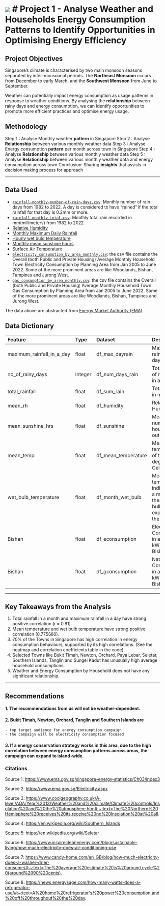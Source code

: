 # ![](https://ga-dash.s3.amazonaws.com/production/assets/logo-9f88ae6c9c3871690e33280fcf557f33.png) # Project 1 - Analyse Weather and Households Energy Consumption Patterns to Identify Opportunities in Optimising Energy Efficiency

## Project Objectives

Singapore’s climate is characterised by two main monsoon seasons separated by inter-monsoonal periods.  The **Northeast Monsoon** occurs from December to early March, and the **Southwest Monsoon** from June to September.

Weather can potentially impact energy consumption as usage patterns in response to weather conditions. 
By analysing the **relationship** between rainy days and energy consumption, we can identify opportunities to promote more efficient practices and optimise energy usage.


## Methodology

Step 1 : Analyse Monthly weather **pattern** in Singapore
Step 2 : Analyse **Relationship** between various monthly weather data
Step 3 : Analyse Energy consumption **pattern** per month across town in Singapore
Step 4 : Analyse **Relationship** between various monthly weather data
Step 5 : Analyse **Relationship** between various monthly weather data and energy consumption across town
Conclusion: Sharing **insights** that assists in decision making process for approach

---

## Data Used

* [`rainfall-monthly-number-of-rain-days.csv`](./data/rainfall-monthly-number-of-rain-days.csv): Monthly number of rain days from 1982 to 2022. A day is considered to have “rained” if the total rainfall for that day is 0.2mm or more.
* [`rainfall-monthly-total.csv`](./data/rainfall-monthly-total.csv): Monthly total rain recorded in mm(millimeters) from 1982 to 2022
* [Relative Humidity](https://data.gov.sg/dataset/relative-humidity-monthly-mean)
* [Monthly Maximum Daily Rainfall](https://data.gov.sg/dataset/rainfall-monthly-maximum-daily-total)
* [Hourly wet buld temperature](https://data.gov.sg/dataset/wet-bulb-temperature-hourly)
* [Monthly mean sunshine hours](https://data.gov.sg/dataset/sunshine-duration-monthly-mean-daily-duration)
* [Surface Air Temperature](https://data.gov.sg/dataset/surface-air-temperature-mean-daily-minimum)
* [`electricity_consumption_by_area_monthly.csv`](./data/electricity_consumption_by_area_monthly.csv): the csv file contains the Overall (both Public and Private Housing) Average Monthly Household Town Electricity Consumption by Planning Area from Jan 2005 to June 2022. Some of the more prominent areas are like Woodlands, Bishan, Tampines and Jurong West. 
* [`gas_consumption_by_area_monthly.csv`](./data/gas_consumption_by_area_monthly.csv): the csv file contains the Overall (both Public and Private Housing) Average Monthly Household Town Gas Consumption by Planning Area from Jan 2005 to June 2022. Some of the more prominent areas are like Woodlands, Bishan, Tampines and Jurong West.

The data above are abstracted from [Energy Market Authority (EMA)](https://www.ema.gov.sg/statistic.aspx?sta_sid=20140617E32XNb1d0Iqa).


## Data Dictionary

|Feature|Type|Dataset|Description|
|:---|:---|:---|:---|
|maximum_rainfall_in_a_day|float|df_max_dayrain|Maximum rainfall in a day in mm|
|no_of_rainy_days|Integer|df_num_days_rain|Total number of rainy days in a month|
|total_rainfall|float|df_sum_rain|Total rainfall in mm|
|mean_rh|float|df_humidity|Relative Humidity|
|mean_sunshine_hrs|float|df_sunshine|Mean number of hours Sun is out|
|mean_temp|float|df_mean_temperature|Mean temperature of the day in degree Celcius|
|wet_bulb_temperature|float|df_month_wet_bulb|Mean temperature indicated by a moistened thermometer bulb exposed to the air flow|
|Bishan|float|df_econsumption|Electricity Consumption in a month in kWh in Bishan Town|
|Bishan|float|df_gconsumption|Natural Gas Consumption in a month in kWh in Bishan Town|

---

## Key Takeaways from the Analysis

1. Total rainfall in a month and maximum rainfall in a day have strong positive correlation (r = 0.81).
2. Mean temperature and wet bulb temperature have strong positive correlation (0.775680).
3. 70% of the Towns in Singapore has high correlation in energy consumption behaviours, supported by its high correlations. (See the heatmap and correlation coefficients table in the code)
4. Selected Towns like Bukit Timah, Newton, Orchard, Paya Lebar, Seletar, Southern Islands, Tanglin and Sungei Kadut has unusually high average household consumptions.
5. Weather and Energy Consumption by Household does not have any significant relationship.

---

## Recommendations

#### 1. The recommendations from us will not be weather-dependent.
#### 2. Bukit Timah, Newton, Orchard, Tanglin and Southern Islands are
    - top target audience for energy consumption campaign
    - the campaign will be electricity consumption focused
#### 3. If a energy conservation strategy works in this area, due to the high correlation between energy consumption patterns across areas, the campaign can expand to island-wide.


### Citations

Source 1: https://www.ema.gov.sg/singapore-energy-statistics/Ch03/index3

Source 2: https://www.ema.gov.sg/Electricity.aspx

Source 3: https://www.coolgeography.co.uk/A-level/AQA/Year%2013/Weather%20and%20climate/Climate%20controls/Insolation%20and%20the%20atmosphere.htm#:~:text=The%20Northern%20Hemisphere%20receives%20its,receive%20no%20Insolation%20at%20all.

Source 4: https://en.wikipedia.org/wiki/Southern_Islands

Source 5: https://en.wikipedia.org/wiki/Seletar

Source 6: https://www.inspirecleanenergy.com/blog/sustainable-living/how-much-electricity-does-air-conditioning-use

Source 7: https://www.candy-home.com/en_GB/blog/how-much-electricity-does-a-washer-drier-consume/#:~:text=The%20average%20estimate%20is%20around,cycle%20(around%2090%20cents).

Source 8: https://news.energysage.com/how-many-watts-does-a-refrigerator-use/#:~:text=A%20home%20refrigerator's%20power%20consumption,and%20off%20throughout%20the%20day.